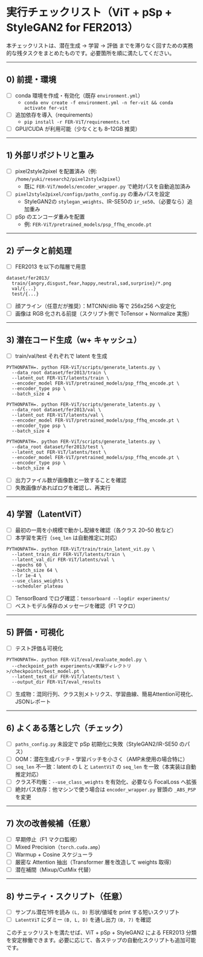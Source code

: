 # 実行チェックリスト（ViT + pSp + StyleGAN2 for FER2013）

本チェックリストは、潜在生成 → 学習 → 評価 までを滞りなく回すための実務的な残タスクをまとめたものです。必要箇所を順に満たしてください。

---

## 0) 前提・環境
- [ ] conda 環境を作成・有効化（既存 `environment.yml`）
  - `conda env create -f environment.yml -n fer-vit && conda activate fer-vit`
- [ ] 追加依存を導入（requirements）
  - `pip install -r FER-ViT/requirements.txt`
- [ ] GPU/CUDA が利用可能（少なくとも 8–12GB 推奨）

---

## 1) 外部リポジトリと重み
- [ ] pixel2style2pixel を配置済み（例: `/home/yuki/research2/pixel2style2pixel`）
  - 既に `FER-ViT/models/encoder_wrapper.py` で絶対パスを自動追加済み
- [ ] `pixel2style2pixel/configs/paths_config.py` の重みパスを設定
  - StyleGAN2の `stylegan_weights`、IR-SE50の `ir_se50`、（必要なら）追加重み
- [ ] pSp のエンコーダ重みを配置
  - 例: `FER-ViT/pretrained_models/psp_ffhq_encode.pt`

---

## 2) データと前処理
- [ ] FER2013 を以下の階層で用意
```
dataset/fer2013/
  train/{angry,disgust,fear,happy,neutral,sad,surprise}/*.png
  val/{...}
  test/{...}
```
- [ ] 顔アライン（任意だが推奨）：MTCNN/dlib 等で 256x256 へ安定化
- [ ] 画像は RGB 化される前提（スクリプト側で ToTensor + Normalize 実施）

---

## 3) 潜在コード生成（w+ キャッシュ）
- [ ] train/val/test それぞれで latent を生成
```
PYTHONPATH=. python FER-ViT/scripts/generate_latents.py \
  --data_root dataset/fer2013/train \
  --latent_out FER-ViT/latents/train \
  --encoder_model FER-ViT/pretrained_models/psp_ffhq_encode.pt \
  --encoder_type psp \
  --batch_size 4

PYTHONPATH=. python FER-ViT/scripts/generate_latents.py \
  --data_root dataset/fer2013/val \
  --latent_out FER-ViT/latents/val \
  --encoder_model FER-ViT/pretrained_models/psp_ffhq_encode.pt \
  --encoder_type psp \
  --batch_size 4

PYTHONPATH=. python FER-ViT/scripts/generate_latents.py \
  --data_root dataset/fer2013/test \
  --latent_out FER-ViT/latents/test \
  --encoder_model FER-ViT/pretrained_models/psp_ffhq_encode.pt \
  --encoder_type psp \
  --batch_size 4
```
- [ ] 出力ファイル数が画像数と一致することを確認
- [ ] 失敗画像があればログを確認し、再実行

---

## 4) 学習（LatentViT）
- [ ] 最初の一周を小規模で動かし配線を確認（各クラス 20–50 枚など）
- [ ] 本学習を実行（`seq_len` は自動推定に対応）
```
PYTHONPATH=. python FER-ViT/train/train_latent_vit.py \
  --latent_train_dir FER-ViT/latents/train \
  --latent_val_dir FER-ViT/latents/val \
  --epochs 60 \
  --batch_size 64 \
  --lr 1e-4 \
  --use_class_weights \
  --scheduler plateau
```
- [ ] TensorBoard でログ確認：`tensorboard --logdir experiments/`
- [ ] ベストモデル保存のメッセージを確認（F1 マクロ）

---

## 5) 評価・可視化
- [ ] テスト評価＆可視化
```
PYTHONPATH=. python FER-ViT/eval/evaluate_model.py \
  --checkpoint_path experiments/<実験ディレクトリ>/checkpoints/best_model.pt \
  --latent_test_dir FER-ViT/latents/test \
  --output_dir FER-ViT/eval_results
```
- [ ] 生成物：混同行列、クラス別メトリクス、学習曲線、簡易Attention可視化、JSONレポート

---

## 6) よくある落とし穴（チェック）
- [ ] `paths_config.py` 未設定で pSp 初期化に失敗（StyleGAN2/IR-SE50 のパス）
- [ ] OOM：潜在生成バッチ・学習バッチを小さく（AMP未使用の場合特に）
- [ ] `seq_len` 不一致：latent の L と `LatentViT` の `seq_len` を一致（本実装は自動推定対応）
- [ ] クラス不均衡：`--use_class_weights` を有効化、必要なら FocalLoss へ拡張
- [ ] 絶対パス依存：他マシンで使う場合は `encoder_wrapper.py` 冒頭の `_ABS_PSP` を変更

---

## 7) 次の改善候補（任意）
- [ ] 早期停止（F1 マクロ監視）
- [ ] Mixed Precision（`torch.cuda.amp`）
- [ ] Warmup + Cosine スケジューラ
- [ ] 厳密な Attention 抽出（Transformer 層を改造して weights 取得）
- [ ] 潜在補間（Mixup/CutMix 代替）

---

## 8) サニティ・スクリプト（任意）
- [ ] サンプル潜在1件を読み `(L, D)` 形状/値域を print する短いスクリプト
- [ ] `LatentViT` にダミー `(B, L, D)` を通し出力 `(B, 7)` を確認

このチェックリストを満たせば、ViT + pSp + StyleGAN2 による FER2013 分類を安定稼働できます。必要に応じて、各ステップの自動化スクリプトも追加可能です。
